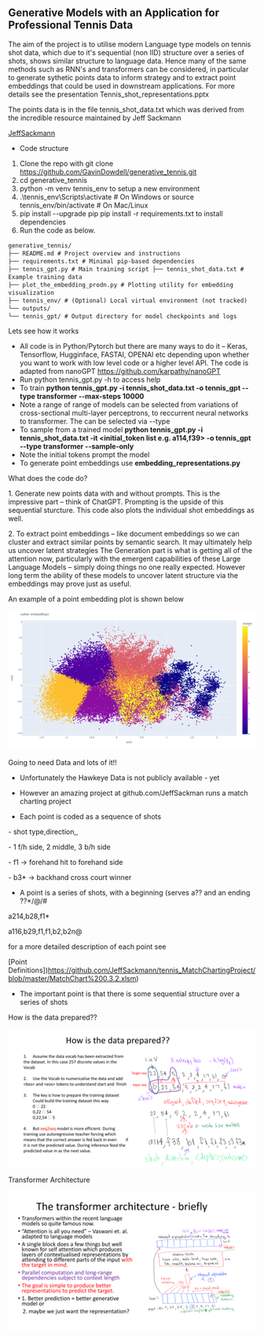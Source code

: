  
## Generative Models with an Application for Professional Tennis Data


The aim of the project is to utilise modern Language type models on tennis shot data, which due to it's sequential (non IID) structure over a series of shots, 
shows similar structure to language data. Hence many of the same methods such as RNN's and transformers can be considered, in particular to generate sythetic points data to inform strategy 
and to extract point embeddings that could be used in downstream applications. For more details see the presentation Tennis_shot_representations.pptx

The points data is in the file tennis_shot_data.txt which was derived from the incredible resource maintained by Jeff Sackmann

[JeffSackmann](https://github.com/JeffSackmann/tennis_MatchChartingProject)


* Code structure


1. Clone the repo with git clone https://github.com/GavinDowdell/generative_tennis.git 
2. cd generative_tennis
3. python -m venv tennis_env to setup a new environment 
4. .\tennis_env\Scripts\activate   # On Windows or source tennis_env/bin/activate  # On Mac/Linux
5. pip install --upgrade pip
   pip install -r requirements.txt
   to install dependencies
6. Run the code as below.

```
generative_tennis/ 
├── README.md # Project overview and instructions 
├── requirements.txt # Minimal pip-based dependencies 
├── tennis_gpt.py # Main training script ├── tennis_shot_data.txt # Example training data 
├── plot_the_embedding_prodn.py # Plotting utility for embedding visualization 
├── tennis_env/ # (Optional) Local virtual environment (not tracked) 
└── outputs/ 
└── tennis_gpt/ # Output directory for model checkpoints and logs
```


Lets see how it works

* All code is in Python/Pytorch but there are many ways to do it –
Keras, Tensorflow, Hugginface, FASTAI, OPENAI etc depending
upon whether you want to work with low level code or a higher
level API. The code is adapted from nanoGPT
https://github.com/karpathy/nanoGPT
* Run python tennis_gpt.py -h to access help 
* To train **python tennis_gpt.py -i tennis_shot_data.txt -o tennis_gpt --type transformer --max-steps 10000**
* Note a range of range of models can be selected from variations of cross-sectional multi-layer perceptrons, to reccurrent neural networks to transformer. The can be selected via --type
* To sample from a trained model **python tennis_gpt.py -i tennis_shot_data.txt -it <initial_token list e.g. a114,f39> -o tennis_gpt --type transformer --sample-only**
* Note the initial tokens prompt the model
* To generate point embeddings use **embedding_representations.py**



What does the code do?

1\. Generate new points data with and without prompts. This is the impressive part – think of ChatGPT. Prompting is the upside of this sequential sturcture. This code also plots the individual shot embeddings as well.

2\. To extract point embeddings – like document embeddings so we can cluster and extract similar points by semantic search. It may
ultimately help us uncover latent strategies The Generation part is what is getting all of the attention now,
particularly with the emergent capabilities of these Large
Language Models – simply doing things no one really expected.
However long term the ability of these models to uncover latent
structure via the embeddings may prove just as useful.

An example of a point embedding plot is shown below

![Image](point_embedding_example.png)

Going to need Data and lots of it!!

* Unfortunately the Hawkeye Data is not publicly available - yet

* However an amazing project at github.com/JeffSackman runs a match charting project

* Each point is coded as a sequence of shots

\- shot type,direction,<depth>,<outcome>

\- 1 f/h side, 2 middle, 3 b/h side

\- f1 -> forehand hit to forehand side

\- b3\* -> backhand cross court winner

* A point is a series of shots, with a beginning (serves a?? and an ending ??\*/@/#

a214,b28,f1\*

a116,b29,f1,f1,b2,b2n@
    
for a more detailed description of each point see


[Point Definitions])https://github.com/JeffSackmann/tennis_MatchChartingProject/blob/master/MatchChart%200.3.2.xlsm)

* The important point is that there is some sequential structure over a series of shots

How is the data prepared??
    
![Image](Data_Prep.png)


Transformer Architecture
    
![Image](Transformer.png)



<a name="br13"></a> 

